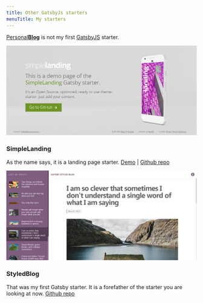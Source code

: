 ```yaml
---
title: Other GatsbyJs starters
menuTitle: My starters
---
```


[Personal**Blog**](https://github.com/restry/gatsby-starter-personal-blog) is not my first [GatsbyJS](https://www.gatsbyjs.org/) starter.

![SimpleLanding](./gatsby-starter-simple-landing.png)

### SimpleLanding

As the name says, it is a landing page starter.
[Demo](https://gatsby-starter-simple-landing.restry.cn/) | [Github repo](https://github.com/restry/gatsby-starter-simple-landing)

![StyledBlog](./gatsby-styled-blog-starter.jpg)

### StyledBlog

That was my first Gatsby starter. It is a forefather of the starter you are looking at now.
[Github repo](https://github.com/restry/gatsby-styled-blog-starter)
